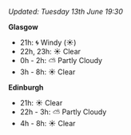 *Updated: Tuesday 13th June 19:30*

**Glasgow**

* 21h: :cyclone: Windy (:sunny:)
* 22h, 23h: :sunny: Clear
* 0h - 2h: :partly_sunny: Partly Cloudy
* 3h - 8h: :sunny: Clear

**Edinburgh**

* 21h: :sunny: Clear
* 22h - 3h: :partly_sunny: Partly Cloudy
* 4h - 8h: :sunny: Clear
